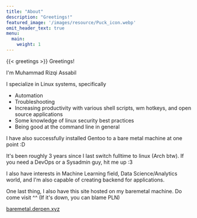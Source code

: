 ```yaml
---
title: "About"
description: "Greetings!"
featured_image: '/images/resource/Puck_icon.webp'
omit_header_text: true
menu:
  main:
    weight: 1
---
```


{{< greetings >}} Greetings!

I'm Muhammad Rizqi Assabil

I specialize in Linux systems, specifically 
- Automation
- Troubleshooting
- Increasing productivity with various shell scripts, wm hotkeys, and open source applications
- Some knowledge of linux security best practices
- Being good at the command line in general

I have also successfully installed Gentoo to a bare metal machine at one point :D

It's been roughly 3 years since I last switch fulltime to linux (Arch btw). If you need a DevOps or a Sysadmin guy, hit me up :3

I also have interests in Machine Learning field, Data Science/Analytics world, and I'm also capable of creating backend for applications.

One last thing, I also have this site hosted on my baremetal machine. Do come visit ^^ (If it's down, you can blame PLN)

[baremetal.derpen.xyz](https://baremetal.derpen.xyz)
